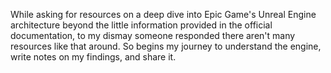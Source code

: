 While asking for resources on a deep dive into Epic Game's Unreal Engine architecture beyond the little information provided in the official documentation, to my dismay someone responded there aren't many resources like that around. So begins my journey to understand the engine, write notes on my findings, and share it.
